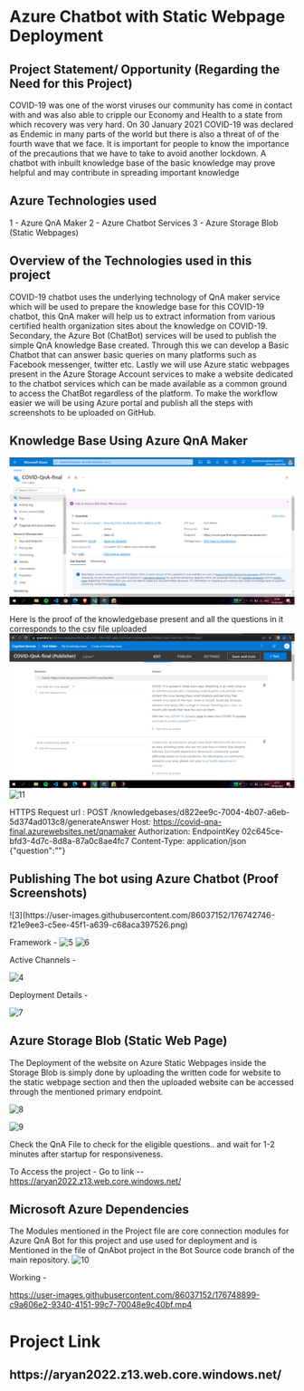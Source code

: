 <h1>Azure Chatbot with Static Webpage Deployment </h1>

<h2> Project Statement/ Opportunity (Regarding the Need for this Project) </h2>

COVID-19 was one of the worst viruses our community has come in contact with and was also able to cripple our Economy and Health to a state from which recovery was very hard. On 30 January 2021 COVID-19 was declared as Endemic in many parts of the world but there is also a threat of of the fourth wave that we face. It is important for people to know the importance of the precautions that we have to take to avoid another lockdown. A chatbot with inbuilt knowledge base of the basic knowledge may prove helpful and may contribute in spreading important knowledge

<h2> Azure Technologies used </h2>
1  - Azure QnA Maker
2  - Azure Chatbot Services
3  - Azure Storage Blob (Static Webpages)


<h2> Overview of the Technologies used in this project </h2>

COVID-19 chatbot uses the underlying technology of QnA maker service which will be used to prepare the knowledge base for this COVID-19 chatbot, this QnA maker will help us to extract information from various certified health organization sites about the knowledge on COVID-19. Secondary, the Azure Bot (ChatBot) services will be used to publish the simple QnA knowledge Base created. Through this we can develop a Basic Chatbot that can answer basic queries on many platforms such as Facebook messenger, twitter etc. Lastly we will use Azure static webpages present in the Azure Storage Account services to make a website dedicated to the chatbot services which can be made available as a common ground to access the ChatBot regardless of the platform. To make the workflow easier we will be using Azure portal and publish all the steps with screenshots to be uploaded on GitHub.

<h2> Knowledge Base Using Azure QnA Maker</h2>

![plot](https://github.com/Aryaan202/AzureChatbot/blob/main/Screenshots/1.png)


Here is the proof of the knowledgebase present and all the questions in it corresponds to the csv file uploaded
![plot](https://github.com/Aryaan202/AzureChatbot/blob/main/Screenshots/2.png)
![11](https://user-images.githubusercontent.com/86037152/176746075-9d8fae82-c70c-41b7-adcf-780daa416924.png)



HTTPS Request url : POST /knowledgebases/d822ee9c-7004-4b07-a6eb-5d374ad013c8/generateAnswer
Host: https://covid-qna-final.azurewebsites.net/qnamaker
Authorization: EndpointKey 02c645ce-bfd3-4d7c-8d8a-87a0c8ae4fc7
Content-Type: application/json
{"question":"<Your question>"}
  
  
  <h2> Publishing The bot using Azure Chatbot (Proof Screenshots) </h2>
  ![3](https://user-images.githubusercontent.com/86037152/176742746-f21e9ee3-c5ee-45f1-a639-c68aca397526.png)
  
  Framework -
  ![5](https://user-images.githubusercontent.com/86037152/176742828-173ebc44-16ab-476b-a507-7d23a57f4468.png)
![6](https://user-images.githubusercontent.com/86037152/176742834-e528c2da-cb1d-4fe6-91ed-ef3196d2e21f.png)
  
  Active Channels - 
  
![4](https://user-images.githubusercontent.com/86037152/176742875-73b2c3cc-086a-4311-8a21-524b00989c1b.png)
  
  Deployment Details - 
  
  ![7](https://user-images.githubusercontent.com/86037152/176742947-72af33ce-81c7-407b-aa0c-7f63fe3a30e4.png)

  
  <h2> Azure Storage Blob (Static Web Page) </h2>
  
  The Deployment of the website on Azure Static Webpages inside the Storage Blob is simply done by uploading the written code for website to
  the static webpage section and then the uploaded website can be accessed through the mentioned primary endpoint.
  

  ![8](https://user-images.githubusercontent.com/86037152/176743087-8bd4964f-bfce-477f-8e5b-e79423097459.png)
  
![9](https://user-images.githubusercontent.com/86037152/176743500-01b95f68-8664-4e01-8da2-8640e70dc4a9.png)


Check the QnA File to check for the eligible questions..
and wait for 1-2 minutes after startup for responsiveness.

To Access the project - 
Go to link  -- https://aryan2022.z13.web.core.windows.net/
  
  <h2> Microsoft Azure Dependencies</h2>
  
  The Modules mentioned in the Project file are core connection modules for Azure QnA Bot for this project and use used for deployment and is Mentioned in the file of
  QnAbot project in the Bot Source code branch of the main repository.
  ![10](https://user-images.githubusercontent.com/86037152/176745813-fc4fcf95-2fd4-41fd-8359-f00f92b81ad8.png)
  
  Working - 
  

https://user-images.githubusercontent.com/86037152/176748899-c9a606e2-9340-4151-99c7-70048e9c40bf.mp4
  
<h1> Project Link <h2>
  <h2> https://aryan2022.z13.web.core.windows.net/ </h2>



  
